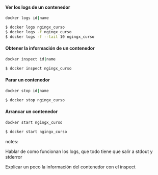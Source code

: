 #### Ver los logs de un contenedor

```bash
docker logs id|name
```

```bash
$ docker logs ngingx_curso
$ docker logs -f ngingx_curso
$ docker logs -f --tail 10 ngingx_curso
```


#### Obtener la información de un contenedor

```bash
docker inspect id|name
```

```bash
$ docker inspect ngingx_curso
```

#### Parar un contenedor

```bash
docker stop id|name
```
```bash
$ docker stop ngingx_curso
```

#### Arrancar un contenedor

```bash
docker start ngingx_curso
```

```bash
$ docker start ngingx_curso
```

notes:

Hablar de como funcionan los logs, que todo tiene que salir a stdout y stderror

Explicar un poco la información del contenedor con el inspect
